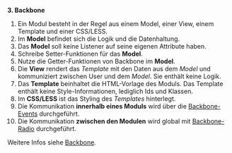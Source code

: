 **3. Backbone**

1. Ein Modul besteht in der Regel aus einem Model, einer View, einem Template und einer CSS/LESS.
2. Im **Model** befindet sich die Logik und die Datenhaltung.
3. Das **Model** soll keine Listener auf seine eigenen Attribute haben.
4. Schreibe Setter-Funktionen für das **Model**.
5. Nutze die Getter-Funktionen von Backbone im **Model**.
6. Die **View** rendert das *Template* mit den Daten aus dem *Model* und kommuniziert zwischen User und dem *Model*. Sie enthält keine Logik.
7. Das **Template** beinhaltet die HTML-Vorlage des Moduls. Das Template enthält keine Style-Informationen, lediglich Ids und Klassen.
8. Im **CSS/LESS** ist das Styling des *Templates* hinterlegt.
9. Die Kommunikation **innerhalb eines Moduls** wird über die [Backbone-Events](https://backbonejs.org/#Events) durchgeführt.
10. Die Kommunikation **zwischen den Modulen** wird global mit [Backbone-Radio](https://marionettejs.com/docs/master/backbone.radio.html) durchgeführt.

Weitere Infos siehe [Backbone](https://backbonejs.org/).
